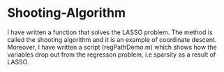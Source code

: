 Shooting-Algorithm
==================
I have written a function that solves the LASSO problem. The method is called the shooting algorithm and it is an example of coordinate descent. Moreover, I have written a script (regPathDemo.m) which shows how the variables drop out from the regresson problem, i.e sparsity as a result of LASSO.  
